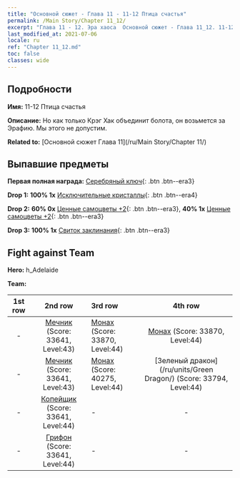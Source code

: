 ```yaml
---
title: "Основной сюжет - Глава 11 - 11-12 Птица счастья"
permalink: /Main Story/Chapter 11_12/
excerpt: "Глава 11 - 12. Эра хаоса  Основной сюжет - Глава 11_12. 11-12 Птица счастья"
last_modified_at: 2021-07-06
locale: ru
ref: "Chapter 11_12.md"
toc: false
classes: wide
---
```


## Подробности

 **Имя:** 11-12 Птица счастья

 **Описание:** Но как только Крэг Хак объединит болота, он возьмется за Эрафию. Мы этого не допустим.

 **Related to:** [Основной сюжет Глава 11](/ru/Main Story/Chapter 11/)

## Выпавшие предметы

 **Первая полная награда:** [Серебряный ключ](/ItemsRU/con_693/){: .btn .btn--era3}

 **Drop 1:** **100% 1x** [Исключительные кристаллы](/ItemsRU/mat_38/){: .btn .btn--era4}

 **Drop 2:** **60% 0x** [Ценные самоцветы +2](/ItemsRU/mat_30/){: .btn .btn--era3}, **40% 1x** [Ценные самоцветы +2](/ItemsRU/mat_30/){: .btn .btn--era3}

 **Drop 3:** **100% 1x** [Свиток заклинания](/ItemsRU/con_694/){: .btn .btn--era3}


## Fight against Team
 **Hero:** h_Adelaide

 **Team:**


  | 1st row | 2nd row | 3rd row | 4th row |
  |:----:|:----:|:----|:----:|
  | - | [Мечник](/ru/units/Swordsman/) (Score: 33641, Level:43)  | [Монах](/ru/units/Monk/) (Score: 33870, Level:44)  | [Монах](/ru/units/Monk/) (Score: 33870, Level:44)  |
  | - | [Мечник](/ru/units/Swordsman/) (Score: 33641, Level:43)  | [Монах](/ru/units/Monk/) (Score: 40275, Level:44)  | [Зеленый дракон](/ru/units/Green Dragon/) (Score: 33794, Level:44)  |
  | - | [Копейщик](/ru/units/Pikeman/) (Score: 33641, Level:44)  | - | - |
  | - | [Грифон](/ru/units/Griffin/) (Score: 33641, Level:44)  | - | - |


